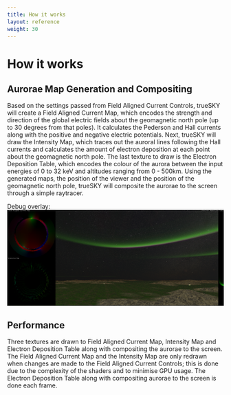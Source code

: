 ```yaml
---
title: How it works
layout: reference
weight: 30
---
```







How it works
====================

Aurorae Map Generation and Compositing
-----------------
Based on the settings passed from Field Aligned Current Controls, trueSKY will create a Field Aligned Current Map, which encodes the strength and direction of the global electric fields about the geomagnetic north pole (up to 30 degrees from that poles). It calculates the Pederson and Hall currents along with the positive and negative electric potentials. Next, trueSKY will draw the Intensity Map, which traces out the auroral lines following the Hall currents and calculates the amount of electron deposition at each point about the geomagnetic north pole. The last texture to draw is the Electron Deposition Table, which encodes the colour of the aurora between the input energies of 0 to 32 keV and altitudes ranging from 0 - 500km. Using the generated maps, the position of the viewer and the position of the geomagnetic north pole, trueSKY will composite the aurorae to the screen through a simple raytracer.

Debug overlay:
![](/images/aurorae/auroraeDebugOverlay.png)


Performance
----------
Three textures are drawn to Field Aligned Current Map, Intensity Map and Electron Deposition Table along with compositing the aurorae to the screen. The Field Aligned Current Map and the Intensity Map are only redrawn when changes are made to the Field Aligned Current Controls; this is done due to the complexity of the shaders and to minimise GPU usage. The Electron Deposition Table along with compositing aurorae to the screen is done each frame.
